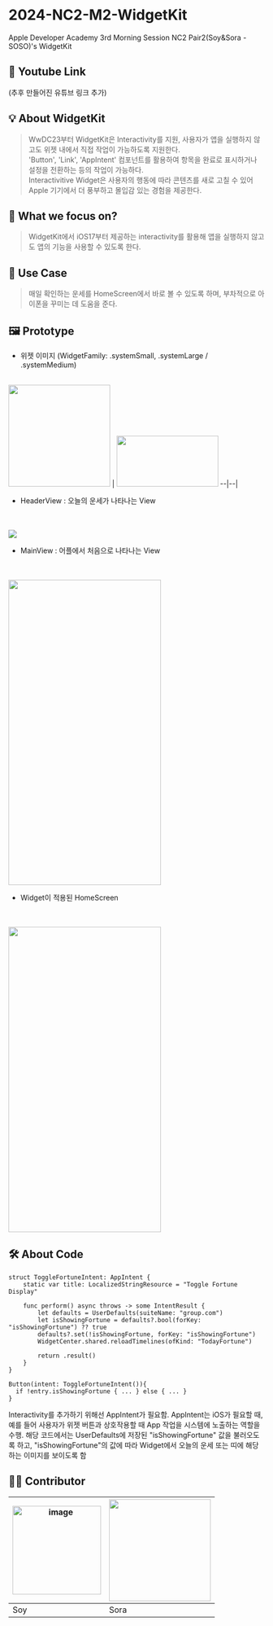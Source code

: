 # 2024-NC2-M2-WidgetKit
Apple Developer Academy 3rd Morning Session NC2 Pair2(Soy&amp;Sora - SOSO)'s WidgetKit

## 🎥 Youtube Link
(추후 만들어진 유튜브 링크 추가)

## 💡 About WidgetKit

> WwDC23부터 WidgetKit은 Interactivity를 지원, 사용자가 앱을 실행하지 않고도 위젯 내에서 직접 작업이 가능하도록 지원한다. </br> 'Button', 'Link', 'AppIntent' 컴포넌트를 활용하여 항목을 완료로 표시하거나 설정을 전환하는 등의 작업이 가능하다. </br> Interactivitive Widget은 사용자의 행동에 따라 콘텐츠를 새로 고칠 수 있어 Apple 기기에서 더 풍부하고 몰입감 있는 경험을 제공한다.

## 🎯 What we focus on?
> WidgetKit에서 iOS17부터 제공하는 interactivity를 활용해 앱을 실행하지 않고도 앱의 기능을 사용할 수 있도록 한다.

## 💼 Use Case
> 매일 확인하는 운세를 HomeScreen에서 바로 볼 수 있도록 하며, 부차적으로 아이폰을 꾸미는 데 도움을 준다.


## 🖼️ Prototype

- 위젯 이미지 (WidgetFamily: .systemSmall, .systemLarge / .systemMedium)
</br>
<img src = "https://github.com/DeveloperAcademy-POSTECH/2024-NC2-M2-WidgetKit/assets/127467306/f737efc0-a842-444b-bc95-de3ba8507d08" width = "200" height = "200"> | <img src = "https://github.com/DeveloperAcademy-POSTECH/2024-NC2-M2-WidgetKit/assets/127467306/8f416b35-6795-45b1-a1d0-7a6c9d2f1a2e" width = "200" height = "100">
--|--|
</br>


- HeaderView : 오늘의 운세가 나타나는 View
</br>
</br>
<img src = "https://github.com/DeveloperAcademy-POSTECH/2024-NC2-M2-WidgetKit/assets/127467306/af7e6c6d-2518-44ac-8a98-554690500c4b" >
</br>


- MainView : 어플에서 처음으로 나타나는 View
</br>
</br>
<img src = "https://github.com/DeveloperAcademy-POSTECH/2024-NC2-M2-WidgetKit/assets/127467306/10f7f0ee-139d-42c5-ac5e-f9648c9c46f4" width = "300" height = "600">
</br>


- Widget이 적용된 HomeScreen
</br>
</br>
<img src = "https://github.com/DeveloperAcademy-POSTECH/2024-NC2-M2-WidgetKit/assets/127467306/e82979e3-4a59-4b99-9615-7a2b6afde110" width = "300" height = "600">



## 🛠️ About Code
```
struct ToggleFortuneIntent: AppIntent {
    static var title: LocalizedStringResource = "Toggle Fortune Display"
    
    func perform() async throws -> some IntentResult {
        let defaults = UserDefaults(suiteName: "group.com")
        let isShowingFortune = defaults?.bool(forKey: "isShowingFortune") ?? true
        defaults?.set(!isShowingFortune, forKey: "isShowingFortune")
        WidgetCenter.shared.reloadTimelines(ofKind: "TodayFortune")
        
        return .result()
    }
}
```
```
Button(intent: ToggleFortuneIntent()){
  if !entry.isShowingFortune { ... } else { ... }
}
```
Interactivity를 추가하기 위해선 AppIntent가 필요함. 
AppIntent는 iOS가 필요할 때, 예를 들어 사용자가 위젯 버튼과 상호작용할 때 App 작업을 시스템에 노출하는 역할을 수행.
해당 코드에서는 UserDefaults에 저장된 "isShowingFortune" 값을 불러오도록 하고, "isShowingFortune"의 값에 따라 Widget에서 오늘의 운세 또는 띠에 해당하는 이미지를 보이도록 함 



## 👩‍💻 Contributor
<img width="174" alt="image" src="https://github.com/DeveloperAcademy-POSTECH/2024-NC2-M2-WidgetKit/assets/127467306/60ec9f50-f43a-434b-9c54-bf765cb546b3"> | <img src = "https://github.com/DeveloperAcademy-POSTECH/2024-NC2-M2-WidgetKit/assets/127467306/0b9a7b59-8e59-41ad-8540-4e4849f36db5" width = "200" height = "200">
--|--|
Soy|Sora
